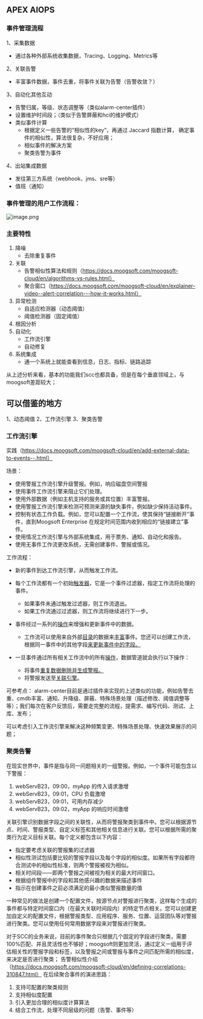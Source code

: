 ## APEX AIOPS 

### 事件管理流程

1、采集数据

- 通过各种外部系统收集数据，Tracing、Logging、Metrics等

2、关联告警

- 丰富事件数据，事件去重，将事件关联为告警（告警收敛？）

3、自动化其他互动

- 告警归属，等级、状态调整等（类似alarm-center插件）
- 设置维护时间段；（类似于告警屏蔽和hci的维护模式）
- 类似事件计算
  - 根据定义一些告警的“相似性的key”，再通过  Jaccard 指数计算， 确定事件的相似性，算法很复杂，不好应用；
  - 相似事件的解决方案
  - 聚类告警为事件

4、出站集成数据

- 发往第三方系统（webhook、jms、sre等）
- 值班（通知）

### 事件管理的用户工作流程：

![image.png](https://happychan.oss-cn-shenzhen.aliyuncs.com/picgo/20250704183718.png)

### 主要特性

1. 降噪
   - 去除重复事件
2. 关联
   - 告警相似性算法和规则（https://docs.moogsoft.com/moogsoft-cloud/en/algorithms-vs-rules.html）
   - 聚合窗口（https://docs.moogsoft.com/moogsoft-cloud/en/explainer-video--alert-correlation---how-it-works.html）
3. 异常检测
   - 自适应检测器（动态阈值）
   - 阈值检测器（固定阈值）
4. 根因分析
5. 自动化
   - 工作流引擎
   - 自动修复
6. 系统集成
   - 通一个系统上就能查看到信息，日志、指标、链路追踪

从上述分析来看，基本的功能我们scc也都具备，但是在每个垂直领域上，与moogsoft差距较大；

## 可以借鉴的地方

1、动态阈值
2、工作流引擎
3、聚类告警
### 工作流引擎

实践（https://docs.moogsoft.com/moogsoft-cloud/en/add-external-data-to-events--.html）

场景：

- 使用警报工作流引擎升级警报。例如，响应磁盘空间警报
- 使用事件工作流引擎来阻止它们处理。
- 使用外部数据（例如主机支持的服务或其位置）丰富警报。
- 使用警报工作流引擎来检测可预测来源的缺失事件，例如缺少保持活动事件。
- 控制有状态工作负载。例如，您可以配置一个工作流，使其保持“链接断开”事件，直到Moogsoft Enterprise 在规定时间范围内收到相应的“链接建立”事件。
- 使用情况工作流引擎与外部系统集成，用于票务、通知、自动化和报告。
- 使用无事件工作流更改系统，无需创建事件、警报或情况。

工作流程：

- 新的事件到达工作流引擎，从而触发工作流。
- 每个工作流都有一个初始[触发器](https://docs.moogsoft.com/moogsoft-cloud/en/workflow-trigger.html)，它是一个事件过滤器，指定工作流将处理的事件。
	- 如果事件未通过触发过滤器，则工作流退出。
	- 如果工作流通过过滤器，则工作流将继续进行下一步。

- 事件经过一系列的[操作](https://docs.moogsoft.com/moogsoft-cloud/en/workflow-reference.html)来增强和更新事件中的数据。
	- 工作流可以使用来自外部[目录](https://docs.moogsoft.com/moogsoft-cloud/en/create-data-catalogs.html)的数据来[丰富](https://docs.moogsoft.com/moogsoft-cloud/en/query-catalog-action.html)事件。您还可以创建工作流，根据同一事件中的其他字段[来更新](https://docs.moogsoft.com/moogsoft-cloud/en/match-and-update-action.html)[事件](https://docs.moogsoft.com/moogsoft-cloud/en/parse-fqdn-action.html)[中的](https://docs.moogsoft.com/moogsoft-cloud/en/extract-substring-action.html)[字段](https://docs.moogsoft.com/moogsoft-cloud/en/split-action.html)[。](https://docs.moogsoft.com/moogsoft-cloud/en/template-field-action.html)

- 一旦事件通过所有相关工作流中的所有[操作](https://docs.moogsoft.com/moogsoft-cloud/en/workflow-reference.html)，数据管道就会执行以下操作：
	- 将事件[重复数据删除并生成警报。](https://docs.moogsoft.com/moogsoft-cloud/en/deduplicate-events-to-reduce-noise.html)
	- 将警报发送至[关联引擎](https://docs.moogsoft.com/moogsoft-cloud/en/correlate-alerts-into-incidents.html)。

可参考点：
alarm-center目前是通过插件来实现的上述类似的功能，例如告警去重、cmdb丰富、通知、升降级、屏蔽、特殊场景处理（描述修改、阈值调整等等）；我们每次在客户反馈后，需要走完整的流程，提需求、编写代码、测试、上库、发布；

可以考虑引入工作流引擎来解决这种频繁变更、特殊场景处理、快速效果展示的问题；

### 聚类告警

在现实世界中，事件是指与同一问题相关的一组警报。例如，一个事件可能包含以下警报：
1. webServB23，09:00，myApp 的传入请求激增
2. webServB23，09:01，CPU 负载激增
3. webServB23，09:01，可用内存减少
4. webServB23，09:02，myApp 的响应时间激增

关联引擎识别数据字段之间的关联性，从而将警报聚类到事件中。您可以根据源节点、时间、警报类型、自定义标签和其他相关信息进行关联。您可以根据所需的聚类行为定义目标关联。每个定义都包含以下内容：
- 指定要考虑关联的警报集的过滤器
- 相似性测试包括要比较的警报字段以及每个字段的相似度。如果所有字段都符合测试中的相似性标准，则两个警报被视为相似。
- 相关时间段——即两个警报之间被视为相关的最大时间窗口。
- 根据组件警报中的字段和其他感兴趣的数据来描述事件
- 指示在创建事件之前必须满足的最小类似警报数量的值

一种常见的做法是创建一个配置文件，按源节点对警报进行聚类，这样每个生成的事件都与特定时间窗口内（在最大关联时间段内）的特定节点相关。您可以创建更加自定义的配置文件，根据警报类型、应用程序、服务、位置、运营团队等对警报进行聚类。您可以使用任何常用数据字段来对警报进行聚类。

对于SCC的业务来说，目前的事件聚合只根据几个固定的字段进行聚类，需要100%匹配、并且灵活性也不够好；moogsoft则更加灵活，通过定义一组用于评估相关性的警报字段和标签，以及警报之间或警报与事件之间匹配所需的相似度，来决定是否进行聚类；
告警相似性介绍（https://docs.moogsoft.com/moogsoft-cloud/en/defining-correlations-310847.html）
在后续聚合事件的演进思路：
1. 支持可配置的聚类规则
2. 支持相似度配置
3. 引入更加合理的相似度计算算法
4. 结合工作流，处理不同层级的问题（告警、事件等）


